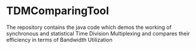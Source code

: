 TDMComparingTool
================

The repository contains the java code which demos the working of synchronous and statistical Time Division Multiplexing and compares their efficiency in terms of Bandwidth Utilization